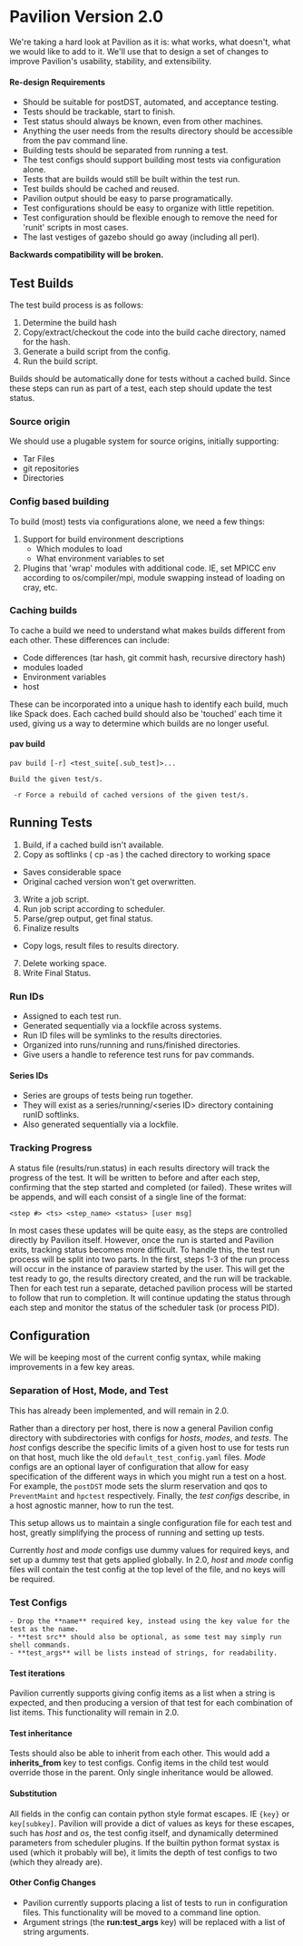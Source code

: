# Pavilion Version 2.0

We're taking a hard look at Pavilion as it is: what works, what doesn't, what we would like to add
to it. We'll use that to design a set of changes to improve Pavilion's usability, stability, and
extensibility. 

#### Re-design Requirements
 
 - Should be suitable for postDST, automated, and acceptance testing. 
 - Tests should be trackable, start to finish.
 - Test status should always be known, even from other machines.
 - Anything the user needs from the results directory should be accessible from the pav command
   line.
 - Building tests should be separated from running a test.
  - The test configs should support building most tests via configuration alone.
  - Tests that are builds would still be built within the test run.
  - Test builds should be cached and reused.
 - Pavilion output should be easy to parse programatically.
 - Test configurations should be easy to organize with little repetition.
 - Test configuration should be flexible enough to remove the need for 'runit' scripts in
   most cases.
 - The last vestiges of gazebo should go away (including all perl).

**Backwards compatibility will be broken.**
 
## Test Builds

The test build process is as follows:

 1. Determine the build hash
 2. Copy/extract/checkout the code into the build cache directory, named for the hash.
 3. Generate a build script from the config. 
 4. Run the build script. 

Builds should be automatically done for tests without a cached build. Since these steps can run as
part of a test, each step should update the test status.

### Source origin

We should use a plugable system for source origins, initially supporting:

 - Tar Files
 - git repositories
 - Directories

### Config based building
To build (most) tests via configurations alone, we need a few things:

 1. Support for build environment descriptions
    - Which modules to load
    - What environment variables to set
 2. Plugins that 'wrap' modules with additional code. IE, set MPICC env 
    according to os/compiler/mpi, module swapping instead of loading on cray, etc.

### Caching builds
To cache a build we need to understand what makes builds different from each other. These
differences can include:

 - Code differences (tar hash, git commit hash, recursive directory hash)
 - modules loaded
 - Environment variables
 - host 

These can be incorporated into a unique hash to identify each build, much like Spack does. Each
cached build should also be 'touched' each time it used, giving us a way to determine which builds
are no longer useful.

#### pav build
```
pav build [-r] <test_suite[.sub_test]>...

Build the given test/s. 

 -r Force a rebuild of cached versions of the given test/s.
```

## Running Tests
 
 1. Build, if a cached build isn't available.
 2. Copy as softlinks ( cp -as ) the cached directory to working space
   - Saves considerable space
   - Original cached version won't get overwritten.
 3. Write a job script.
 4. Run job script according to scheduler.
 5. Parse/grep output, get final status.
 6. Finalize results
  - Copy logs, result files to results directory. 
 7. Delete working space.
 8. Write Final Status.

### Run IDs

 - Assigned to each test run. 
 - Generated sequentially via a lockfile across systems.
 - Run ID files will be symlinks to the results directories.
 - Organized into runs/running and runs/finished directories.
 - Give users a handle to reference test runs for pav commands.

#### Series IDs
 
 - Series are groups of tests being run together. 
 - They will exist as a series/running/\<series ID\> directory containing runID softlinks.
 - Also generated sequentially via a lockfile.

### Tracking Progress
A status file (results/run.status) in each results directory will track the progress of the test. It will be written to before and after each step, confirming that the step started and completed (or failed). These writes will be appends, and will each consist of a single line of the format:
```
<step #> <ts> <step_name> <status> [user msg]
```

In most cases these updates will be quite easy, as the steps are controlled directly by Pavilion
itself. However, once the run is started and Pavilion exits, tracking status becomes more difficult.
To handle this, the test run process will be split into two parts. In the first, steps 1-3 of the
run process will occur in the instance of paraview started by the user. This will get the test ready
to go, the results directory created, and the run will be trackable. Then for each test run a
separate, detached pavilion process will be started to follow that run to completion. It will
continue updating the status through each step and monitor the status of the scheduler task (or
process PID).

## Configuration

We will be keeping most of the current config syntax, while making improvements in a few key areas.

### Separation of Host, Mode, and Test

This has already been implemented, and will remain in 2.0.

Rather than a directory per host, there is now a general Pavilion config directory with
subdirectories with configs for *hosts*, *modes*, and *tests*. The *host* configs describe the
specific limits of a given host to use for tests run on that host, much like the old
`default_test_config.yaml` files. *Mode* configs are an optional layer of configuration that allow
for easy specification of the different ways in which you might run a test on a host. For example,
the `postDST` mode sets the slurm reservation and qos to `PreventMaint` and `hpctest` respectively.
Finally, the *test configs* describe, in a host agnostic manner, how to run the test. 

This setup allows us to maintain a single configuration file for each test and host, greatly
simplifying the process of running and setting up tests.

Currently *host* and *mode* configs use dummy values for required keys, and set up a dummy test that
gets applied globally. In 2.0, *host* and *mode* config files will contain the test config at the
top level of the file, and no keys will be required. 

### Test Configs

    - Drop the **name** required key, instead using the key value for the test as the name.
    - **test src** should also be optional, as some test may simply run shell commands.
    - **test_args** will be lists instead of strings, for readability.
 
#### Test iterations

Pavilion currently supports giving config items as a list when a string is expected, and then
producing a version of that test for each combination of list items. This functionality will remain
in 2.0. 

#### Test inheritance

Tests should also be able to inherit from each other. This would add a **inherits\_from** key to
test configs. Config items in the child test would override those in the parent. Only single
inheritance would be allowed. 

#### Substitution 

All fields in the config can contain python style format escapes. IE `{key}` or `key[subkey]`.
Pavilion will provide a dict of values as keys for these escapes, such has *host* and *os*, the test
config itself, and dynamically determined parameters from scheduler plugins. If the builtin python
format systax is used (which it probably will be), it limits the depth of test configs to two (which
they already are).

#### Other Config Changes

 - Pavilion currently supports placing a list of tests to run in configuration files. This
   functionality will be moved to a command line option.
 - Argument strings (the **run:test_args** key) will be replaced with a list of string arguments.

